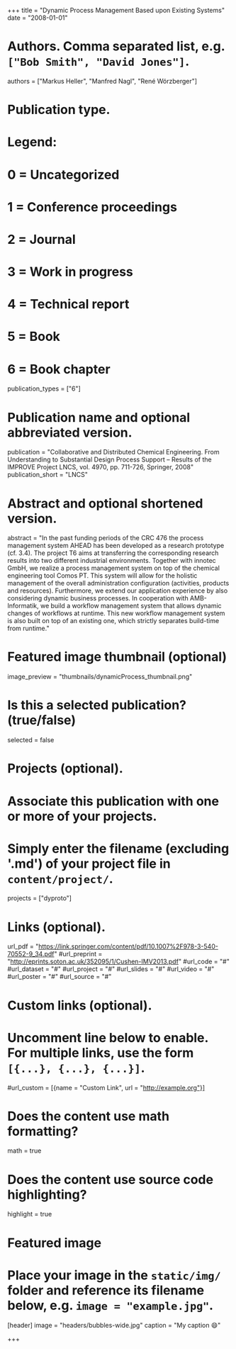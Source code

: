 +++
title = "Dynamic Process Management Based upon Existing Systems"
date = "2008-01-01"

# Authors. Comma separated list, e.g. `["Bob Smith", "David Jones"]`.
authors = ["Markus Heller", "Manfred Nagl", "René Wörzberger"]

# Publication type.
# Legend:
# 0 = Uncategorized
# 1 = Conference proceedings
# 2 = Journal
# 3 = Work in progress
# 4 = Technical report
# 5 = Book
# 6 = Book chapter
publication_types = ["6"]

# Publication name and optional abbreviated version.
publication = "Collaborative and Distributed Chemical Engineering. From Understanding to Substantial Design Process Support – Results of the IMPROVE Project LNCS, vol. 4970, pp. 711-726, Springer, 2008"
publication_short = "LNCS"

# Abstract and optional shortened version.
abstract = "In the past funding periods of the CRC 476 the process management system AHEAD has been developed as a research prototype (cf. 3.4). The project T6 aims at transferring the corresponding research results into two different industrial environments. Together with innotec GmbH, we realize a process management system on top of the chemical engineering tool Comos PT. This system will allow for the holistic management of the overall administration configuration (activities, products and resources). Furthermore, we extend our application experience by also considering dynamic business processes. In cooperation with AMB-Informatik, we build a workflow management system that allows dynamic changes of workflows at runtime. This new workflow management system is also built on top of an existing one, which strictly separates build-time from runtime."

# Featured image thumbnail (optional)
image_preview = "thumbnails/dynamicProcess_thumbnail.png"

# Is this a selected publication? (true/false)
selected = false

# Projects (optional).
#   Associate this publication with one or more of your projects.
#   Simply enter the filename (excluding '.md') of your project file in `content/project/`.
projects = ["dyproto"]

# Links (optional).
url_pdf = "https://link.springer.com/content/pdf/10.1007%2F978-3-540-70552-9_34.pdf"
#url_preprint = "http://eprints.soton.ac.uk/352095/1/Cushen-IMV2013.pdf"
#url_code = "#"
#url_dataset = "#"
#url_project = "#"
#url_slides = "#"
#url_video = "#"
#url_poster = "#"
#url_source = "#"

# Custom links (optional).
#   Uncomment line below to enable. For multiple links, use the form `[{...}, {...}, {...}]`.
#url_custom = [{name = "Custom Link", url = "http://example.org"}]

# Does the content use math formatting?
math = true

# Does the content use source code highlighting?
highlight = true

# Featured image
# Place your image in the `static/img/` folder and reference its filename below, e.g. `image = "example.jpg"`.
[header]
image = "headers/bubbles-wide.jpg"
caption = "My caption :smile:"

+++
